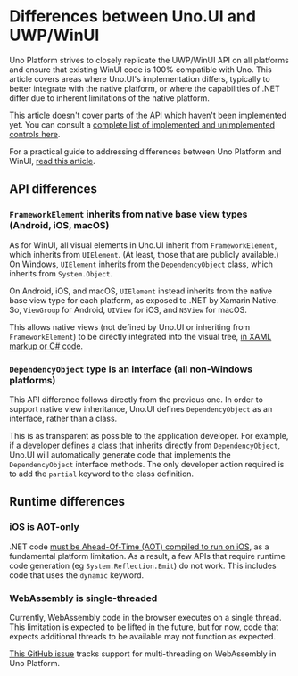 # Differences between Uno.UI and UWP/WinUI

Uno Platform strives to closely replicate the UWP/WinUI API on all platforms and ensure that existing WinUI code is 100% compatible with Uno. This article covers areas where Uno.UI's implementation differs, typically to better integrate with the native platform, or where the capabilities of .NET differ due to inherent limitations of the native platform.

This article doesn't cover parts of the API which haven't been implemented yet. You can consult a [complete list of implemented and unimplemented controls here](implemented-views.md).

For a practical guide to addressing differences between Uno Platform and WinUI, [read this article](migrating-guidance.md).

## API differences

### `FrameworkElement` inherits from native base view types (Android, iOS, macOS)

As for WinUI, all visual elements in Uno.UI inherit from `FrameworkElement`, which inherits from `UIElement`. (At least, those that are publicly available.) On Windows, `UIElement` inherits from the `DependencyObject` class, which inherits from `System.Object`.

On Android, iOS, and macOS, `UIElement` instead inherits from the native base view type for each platform, as exposed to .NET by Xamarin Native. So, `ViewGroup` for Android, `UIView` for iOS, and `NSView` for macOS.

This allows native views (not defined by Uno.UI or inheriting from `FrameworkElement`) to be directly integrated into the visual tree, [in XAML markup or C# code](native-views.md).

### `DependencyObject` type is an interface (all non-Windows platforms)

This API difference follows directly from the previous one. In order to support native view inheritance, Uno.UI defines `DependencyObject` as an interface, rather than a class.

This is as transparent as possible to the application developer. For example, if a developer defines a class that inherits directly from `DependencyObject`, Uno.UI will automatically generate code that implements the `DependencyObject` interface methods. The only developer action required is to add the `partial` keyword to the class definition.

## Runtime differences

### iOS is AOT-only

.NET code [must be Ahead-Of-Time (AOT) compiled to run on iOS](https://docs.microsoft.com/en-us/xamarin/ios/internals/limitations), as a fundamental platform limitation. As a result, a few APIs that require runtime code generation (eg `System.Reflection.Emit`) do not work. This includes code that uses the `dynamic` keyword.

### WebAssembly is single-threaded

Currently, WebAssembly code in the browser executes on a single thread. This limitation is expected to be lifted in the future, but for now, code that expects additional threads to be available may not function as expected.

[This GitHub issue](https://github.com/unoplatform/uno/issues/2302) tracks support for multi-threading on WebAssembly in Uno Platform.
